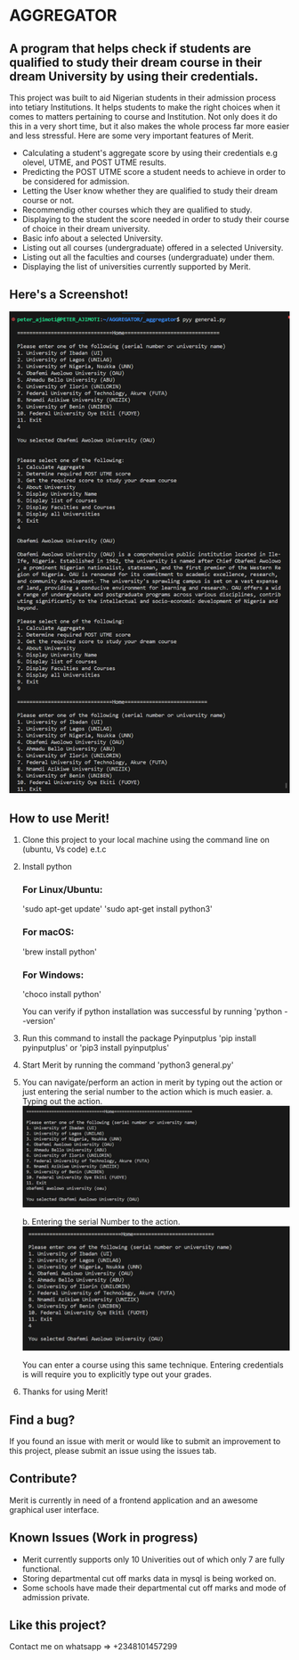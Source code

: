 # AGGREGATOR

## A program that helps check if students are qualified to study their dream course in their dream University by using their credentials.

This project was built to aid Nigerian students in their admission process into tetiary Institutions. It helps students to make the right choices when it comes to matters pertaining to course and Institution. Not only does it do this in a very short time, but it also makes the whole process far more easier and less stressful. Here are some very important features of Merit.

* Calculating a student's aggregate score by using their credentials e.g olevel, UTME, and POST UTME results.
* Predicting the POST UTME score a student needs to achieve in order to be considered for admission.
* Letting the User know whether they are qualified to study their dream course or not.
* Recommendig other courses which they are qualified to study.
* Displaying to the student the score needed in order to study their course of choice in their dream university.
* Basic info about a selected University.
* Listing out all courses (undergraduate) offered in a selected University.
* Listing out all the faculties and courses (undergraduate) under them.
* Displaying the list of universities currently supported by Merit.

## Here's a Screenshot!

![Merit](<Merit Screenshot.png>)

## How to use Merit!

1. Clone this project to your local machine using the command line on (ubuntu, Vs code) e.t.c
2. Install python

    ### For Linux/Ubuntu:
    'sudo apt-get update'
    'sudo apt-get install python3'

    ### For macOS:
    'brew install python'

    ### For Windows:
    'choco install python'


    You can verify if python installation was successful by running 'python --version'

3. Run this command to install the package Pyinputplus 'pip install pyinputplus' or 'pip3 install pyinputplus'

4. Start Merit by running the command 'python3 general.py'

5. You can navigate/perform an action in merit by typing out the action or just entering the serial number to the action which is much easier.
    a. Typing out the action.
    ![Typing out the action](image.png)

    b. Entering the serial Number to the action.
    ![Enterting the serial no](image-1.png)

    You can enter a course using this same technique. Entering credentials is will require you to explicitly type out your grades.

6. Thanks for using Merit!

## Find a bug?
If you found an issue with merit or would like to submit an improvement to this project, please submit an issue using the issues tab.

## Contribute?
Merit is currently in need of a frontend application and an awesome graphical user interface.

## Known Issues (Work in progress)
* Merit currently supports only 10 Univerities out of which only 7 are fully functional.
* Storing departmental cut off marks data in mysql is being worked on.
* Some schools have made their departmental cut off marks and mode of admission private.

## Like this project?
Contact me on whatsapp => +2348101457299
